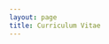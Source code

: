 ```yaml
---
layout: page
title: Curriculum Vitae
---
```


<object data="t_ting_cv__Copy.pdf" width="1000" height="1000" type='application/pdf'></object>
